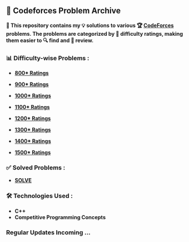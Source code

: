 ## 🚀 Codeforces Problem Archive  

**📁 This repository contains my 💡 solutions to various 🏆 [CodeForces](https://codeforces.com/profile/rudra_kaiser) problems. The problems are categorized by 🎯 difficulty ratings, making them easier to 🔍 find and 📖 review.** 

### 📊 Difficulty-wise Problems :  

- **[800* Ratings](https://github.com/rudra-404/CodeForces-Solutions/blob/main/Problems/800%20Rated%20Problems.md)**

- **[900* Ratings](https://github.com/rudra-404/CodeForces-Solutions/blob/main/Problems/900%20Rated%20Problems.md)**

- **[1000* Ratings](https://github.com/rudra-404/CodeForces-Solutions/blob/main/Problems/1000%20Rated%20Problems.md)**

- **[1100* Ratings](https://github.com/rudra-404/CodeForces-Solutions/blob/main/Problems/1100%20Rated%20Problems.md)**

- **[1200* Ratings](https://github.com/rudra-404/CodeForces-Solutions/blob/main/Problems/1200%20Rated%20Problems.md)**

- **[1300* Ratings](https://github.com/rudra-404/CodeForces-Solutions/blob/main/Problems/1300%20Rated%20Problems.md)**

- **[1400* Ratings](https://github.com/rudra-404/CodeForces-Solutions/blob/main/Problems/1400%20Rated%20Problems.md)**

- **[1500* Ratings](https://github.com/rudra-404/CodeForces-Solutions/blob/main/Problems/1500%20Rated%20Problems.md)**

### ✅ Solved Problems :  

- **[SOLVE](https://github.com/rudra-404/CodeForces-Solutions/tree/main/SOLVE)**

### 🛠 Technologies Used :  

- **C++**
- **Competitive Programming Concepts**  

### Regular Updates Incoming ...